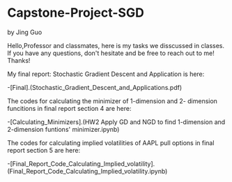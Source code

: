 # Capstone-Project-SGD
by Jing Guo

Hello,Professor and classmates, here is my tasks we disscussed in classes. If you have any questions, don't hesitate and be free to reach out to me!
Thanks!

My final report: Stochastic Gradient Descent and Application is here:

-[Final].(Stochastic_Gradient_Descent_and_Applications.pdf)

The codes for calculating the minimizer of 1-dimension and 2- dimension funcitions in final report section 4 are here:

-[Calculating_Minimizers].(HW2 Apply GD and NGD to find 1-dimension and 2-dimension funtions' minimizer.ipynb)

The codes for calculating implied volatilities of AAPL pull options in final report section 5 are here:

-[Final_Report_Code_Calculating_Implied_volatility].(Final_Report_Code_Calculating_Implied_volatility.ipynb)
